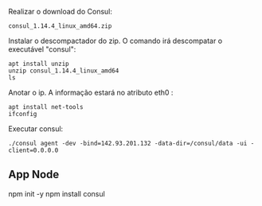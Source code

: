 
Realizar o download do Consul:

```
consul_1.14.4_linux_amd64.zip
```

Instalar o descompactador do zip.
O comando irá descompatar o executável "consul":

```
apt install unzip
unzip consul_1.14.4_linux_amd64
ls
```

Anotar o ip. A informação estará no atributo eth0 :

```
apt install net-tools
ifconfig
```

Executar consul:

```
./consul agent -dev -bind=142.93.201.132 -data-dir=/consul/data -ui -client=0.0.0.0
```


## App Node

npm init -y
npm install consul
